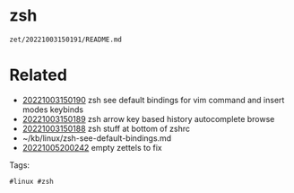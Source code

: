 # zsh

` zet/20221003150191/README.md `

# Related

- [20221003150190](/zet/20221003150190/README.md) zsh see default bindings for vim command and insert modes keybinds
- [20221003150189](/zet/20221003150189/README.md) zsh arrow key based history autocomplete browse
- [20221003150188](/zet/20221003150188/README.md) zsh stuff at bottom of zshrc
- ~/kb/linux/zsh-see-default-bindings.md
- [20221005200242](/zet/20221005200242/README.md) empty zettels to fix

Tags:

    #linux #zsh 
